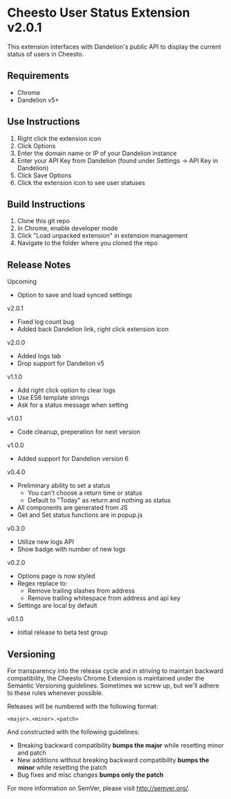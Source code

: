 Cheesto User Status Extension v2.0.1
=====================================

This extension interfaces with Dandelion's public API to display the current status of users in Cheesto.

Requirements
------------

* Chrome
* Dandelion v5+

Use Instructions
----------------

1. Right click the extension icon
2. Click Options
3. Enter the domain name or IP of your Dandelion instance
4. Enter your API Key from Dandelion (found under Settings -> API Key in Dandelion)
5. Click Save Options
6. Click the extension icon to see user statuses

Build Instructions
------------------

1. Clone this git repo
2. In Chrome, enable developer mode
3. Click "Load unpacked extension" in extension management
4. Navigate to the folder where you cloned the repo

Release Notes
-------------

Upcoming

- Option to save and load synced settings

v2.0.1

- Fixed log count bug
- Added back Dandelion link, right click extension icon

v2.0.0

- Added logs tab
- Drop support for Dandelion v5

v1.1.0

- Add right click option to clear logs
- Use ES6 template strings
- Ask for a status message when setting

v1.0.1

- Code cleanup, preperation for next version

v1.0.0

- Added support for Dandelion version 6

v0.4.0

- Preliminary ability to set a status
  - You can't choose a return time or status
  - Default to "Today" as return and nothing as status
- All components are generated from JS
- Get and Set status functions are in popup.js

v0.3.0

- Utilize new logs API
- Show badge with number of new logs

v0.2.0

- Options page is now styled
- Regex replace to:
  - Remove trailing slashes from address
  - Remove trailing whitespace from address and api key
- Settings are local by default

v0.1.0

- Initial release to beta test group

Versioning
----------

For transparency into the release cycle and in striving to maintain backward compatibility, the Cheesto Chrome Extension is maintained under the Semantic Versioning guidelines. Sometimes we screw up, but we'll adhere to these rules whenever possible.

Releases will be numbered with the following format:

`<major>.<minor>.<patch>`

And constructed with the following guidelines:

- Breaking backward compatibility **bumps the major** while resetting minor and patch
- New additions without breaking backward compatibility **bumps the minor** while resetting the patch
- Bug fixes and misc changes **bumps only the patch**

For more information on SemVer, please visit <http://semver.org/>.
